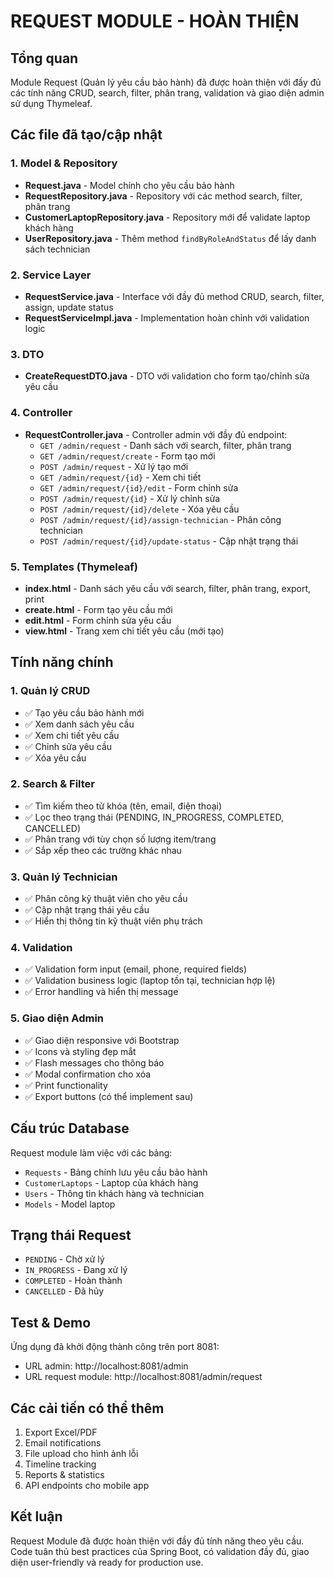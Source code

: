 # REQUEST MODULE - HOÀN THIỆN

## Tổng quan
Module Request (Quản lý yêu cầu bảo hành) đã được hoàn thiện với đầy đủ các tính năng CRUD, search, filter, phân trang, validation và giao diện admin sử dụng Thymeleaf.

## Các file đã tạo/cập nhật

### 1. Model & Repository
- **Request.java** - Model chính cho yêu cầu bảo hành
- **RequestRepository.java** - Repository với các method search, filter, phân trang
- **CustomerLaptopRepository.java** - Repository mới để validate laptop khách hàng
- **UserRepository.java** - Thêm method `findByRoleAndStatus` để lấy danh sách technician

### 2. Service Layer
- **RequestService.java** - Interface với đầy đủ method CRUD, search, filter, assign, update status
- **RequestServiceImpl.java** - Implementation hoàn chỉnh với validation logic

### 3. DTO
- **CreateRequestDTO.java** - DTO với validation cho form tạo/chỉnh sửa yêu cầu

### 4. Controller
- **RequestController.java** - Controller admin với đầy đủ endpoint:
  - `GET /admin/request` - Danh sách với search, filter, phân trang
  - `GET /admin/request/create` - Form tạo mới
  - `POST /admin/request` - Xử lý tạo mới
  - `GET /admin/request/{id}` - Xem chi tiết
  - `GET /admin/request/{id}/edit` - Form chỉnh sửa
  - `POST /admin/request/{id}` - Xử lý chỉnh sửa
  - `POST /admin/request/{id}/delete` - Xóa yêu cầu
  - `POST /admin/request/{id}/assign-technician` - Phân công technician
  - `POST /admin/request/{id}/update-status` - Cập nhật trạng thái

### 5. Templates (Thymeleaf)
- **index.html** - Danh sách yêu cầu với search, filter, phân trang, export, print
- **create.html** - Form tạo yêu cầu mới
- **edit.html** - Form chỉnh sửa yêu cầu
- **view.html** - Trang xem chi tiết yêu cầu (mới tạo)

## Tính năng chính

### 1. Quản lý CRUD
- ✅ Tạo yêu cầu bảo hành mới
- ✅ Xem danh sách yêu cầu
- ✅ Xem chi tiết yêu cầu
- ✅ Chỉnh sửa yêu cầu
- ✅ Xóa yêu cầu

### 2. Search & Filter
- ✅ Tìm kiếm theo từ khóa (tên, email, điện thoại)
- ✅ Lọc theo trạng thái (PENDING, IN_PROGRESS, COMPLETED, CANCELLED)
- ✅ Phân trang với tùy chọn số lượng item/trang
- ✅ Sắp xếp theo các trường khác nhau

### 3. Quản lý Technician
- ✅ Phân công kỹ thuật viên cho yêu cầu
- ✅ Cập nhật trạng thái yêu cầu
- ✅ Hiển thị thông tin kỹ thuật viên phụ trách

### 4. Validation
- ✅ Validation form input (email, phone, required fields)
- ✅ Validation business logic (laptop tồn tại, technician hợp lệ)
- ✅ Error handling và hiển thị message

### 5. Giao diện Admin
- ✅ Giao diện responsive với Bootstrap
- ✅ Icons và styling đẹp mắt
- ✅ Flash messages cho thông báo
- ✅ Modal confirmation cho xóa
- ✅ Print functionality
- ✅ Export buttons (có thể implement sau)

## Cấu trúc Database
Request module làm việc với các bảng:
- `Requests` - Bảng chính lưu yêu cầu bảo hành
- `CustomerLaptops` - Laptop của khách hàng
- `Users` - Thông tin khách hàng và technician
- `Models` - Model laptop

## Trạng thái Request
- `PENDING` - Chờ xử lý
- `IN_PROGRESS` - Đang xử lý  
- `COMPLETED` - Hoàn thành
- `CANCELLED` - Đã hủy

## Test & Demo
Ứng dụng đã khởi động thành công trên port 8081:
- URL admin: http://localhost:8081/admin
- URL request module: http://localhost:8081/admin/request

## Các cải tiến có thể thêm
1. Export Excel/PDF
2. Email notifications
3. File upload cho hình ảnh lỗi
4. Timeline tracking
5. Reports & statistics
6. API endpoints cho mobile app

## Kết luận
Request Module đã được hoàn thiện với đầy đủ tính năng theo yêu cầu. Code tuân thủ best practices của Spring Boot, có validation đầy đủ, giao diện user-friendly và ready for production use.
